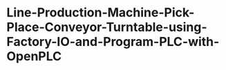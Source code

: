 # Line-Production-Machine-Pick-Place-Conveyor-Turntable-using-Factory-IO-and-Program-PLC-with-OpenPLC